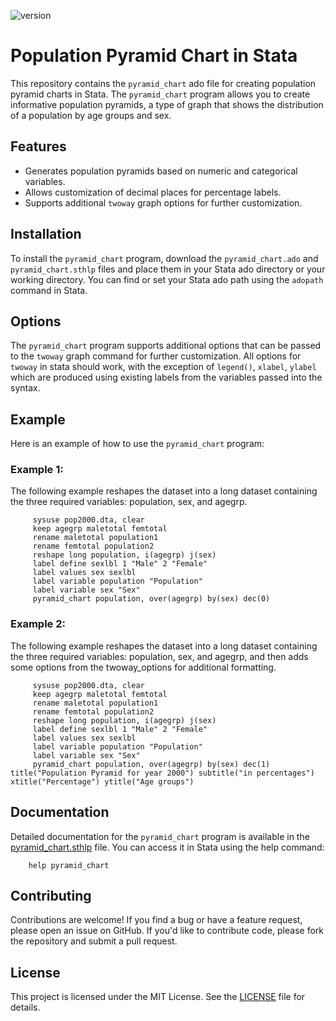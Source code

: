 ![version](https://img.shields.io/github/v/release/masud90/pyramid_chart)

# Population Pyramid Chart in Stata

This repository contains the `pyramid_chart` ado file for creating population pyramid charts in Stata. The `pyramid_chart` program allows you to create informative population pyramids, a type of graph that shows the distribution of a population by age groups and sex.

## Features

- Generates population pyramids based on numeric and categorical variables.
- Allows customization of decimal places for percentage labels.
- Supports additional `twoway` graph options for further customization.

## Installation

To install the `pyramid_chart` program, download the `pyramid_chart.ado` and `pyramid_chart.sthlp` files and place them in your Stata ado directory or your working directory. You can find or set your Stata ado path using the `adopath` command in Stata.

## Options
The `pyramid_chart` program supports additional options that can be passed to the `twoway` graph command for further customization. All options for `twoway` in stata should work, with the exception of `legend()`, `xlabel`, `ylabel` which are produced using existing labels from the variables passed into the syntax.

## Example
Here is an example of how to use the `pyramid_chart` program:

### Example 1:
The following example reshapes the dataset into a long dataset containing the three required variables: population, sex, and agegrp.

         sysuse pop2000.dta, clear
         keep agegrp maletotal femtotal
         rename maletotal population1
         rename femtotal population2
         reshape long population, i(agegrp) j(sex)
         label define sexlbl 1 "Male" 2 "Female"
         label values sex sexlbl
         label variable population "Population"
         label variable sex "Sex"
         pyramid_chart population, over(agegrp) by(sex) dec(0)

### Example 2:
The following example reshapes the dataset into a long dataset containing the three required variables: population, sex, and agegrp, and then adds some options from the twoway_options for additional formatting.

         sysuse pop2000.dta, clear
         keep agegrp maletotal femtotal
         rename maletotal population1
         rename femtotal population2
         reshape long population, i(agegrp) j(sex)
         label define sexlbl 1 "Male" 2 "Female"
         label values sex sexlbl
         label variable population "Population"
         label variable sex "Sex"
         pyramid_chart population, over(agegrp) by(sex) dec(1) title("Population Pyramid for year 2000") subtitle("in percentages") xtitle("Percentage") ytitle("Age groups")


## Documentation
Detailed documentation for the `pyramid_chart` program is available in the [pyramid_chart.sthlp](https://github.com/masud90/pyramid_chart/blob/main/pyramid_chart.sthlp) file. You can access it in Stata using the help command:

        help pyramid_chart

## Contributing
Contributions are welcome! If you find a bug or have a feature request, please open an issue on GitHub. If you'd like to contribute code, please fork the repository and submit a pull request.

## License
This project is licensed under the MIT License. See the [LICENSE](https://github.com/masud90/pyramid_chart/blob/main/LICENSE) file for details.
